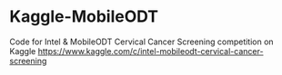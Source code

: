 # Kaggle-MobileODT
Code for Intel &amp; MobileODT Cervical Cancer Screening competition on Kaggle https://www.kaggle.com/c/intel-mobileodt-cervical-cancer-screening
